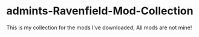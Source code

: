 # admints-Ravenfield-Mod-Collection
This is my collection for the mods I've downloaded, All mods are not mine!
